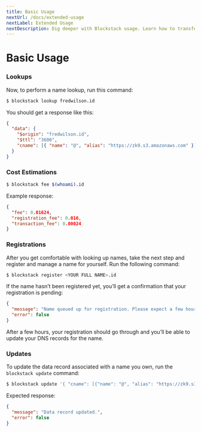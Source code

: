 ```yaml
---
title: Basic Usage
nextUrl: /docs/extended-usage
nextLabel: Extended Usage
nextDescription: Dig deeper with Blockstack usage. Learn how to transfer names and more.
---
```


# Basic Usage

### Lookups

Now, to perform a name lookup, run this command:

```bash
$ blockstack lookup fredwilson.id
```

You should get a response like this:

```json
{
  "data": {
    "$origin": "fredwilson.id",
    "$ttl": "3600",
    "cname": [{ "name": "@", "alias": "https://zk9.s3.amazonaws.com" }]
  }
}
```

### Cost Estimations

```bash
$ blockstack fee $(whoami).id
```

Example response:

```json
{
  "fee": 0.01624,
  "registration_fee": 0.016,
  "transaction_fee": 0.00024
}
```

### Registrations

After you get comfortable with looking up names, take the next step and register and manage a name for yourself. Run the following command:

```bash
$ blockstack register <YOUR FULL NAME>.id
```

If the name hasn’t been registered yet, you’ll get a confirmation that your registration is pending:

```json
{
  "message": "Name queued up for registration. Please expect a few hours for this process to be completed.",
  "error": false
}
```

After a few hours, your registration should go through and you’ll be able to update your DNS records for the name.

### Updates

To update the data record associated with a name you own, run the `blockstack update` command:

```bash
$ blockstack update '{ "cname": [{"name": "@", "alias": "https://zk9.s3.amazonaws.com/yeezy.id"}] }'
```

Expected response:

```json
{
  "message": "Data record updated.",
  "error": false
}
```